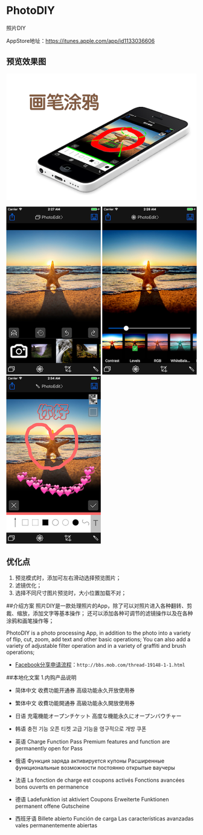 PhotoDIY
==========
照片DIY

AppStore地址：https://itunes.apple.com/app/id1133036606

## 预览效果图
![pre_a](./doc/pre_a.png)

![pre_b](./doc/pre_b.png)
![pre_c](./doc/pre_c.png)
![pre_d](./doc/pre_d.png)

## 优化点
1. 预览模式时，添加可左右滑动选择预览图片；
2. 滤镜优化；
3. 选择不同尺寸图片预览时，大小位置加载不对；

##介绍方案
照片DIY是一款处理照片的App，除了可以对照片进入各种翻转、剪裁、缩放，添加文字等基本操作；
还可以添加各种可调节的滤镜操作以及在各种涂鸦和画笔操作等；

PhotoDIY is a photo processing App, in addition to the photo into a variety of flip, cut, zoom, add text and other basic operations;
You can also add a variety of adjustable filter operation and in a variety of graffiti and brush operations;

* [Facebook分享申请流程](http://bbs.mob.com/thread-19148-1-1.html)：`http://bbs.mob.com/thread-19148-1-1.html`


##本地化文案
1.内购产品说明

- 简体中文
收费功能开通券
高级功能永久开放使用券

- 繁体中文
收費功能開通券
高級功能永久開放使用券

- 日语
充電機能オープンチケット
高度な機能永久にオープンバウチャー

- 韩语
충전 기능 오픈 티켓
고급 기능을 영구적으로 개방 쿠폰

- 英语
Charge Function Pass
Premium features and function are permanently open for Pass

- 俄语
Функция заряда активируется купоны
Расширенные функциональные возможности постоянно открытые ваучеры

- 法语
La fonction de charge est coupons activés
Fonctions avancées bons ouverts en permanence

- 德语
Ladefunktion ist aktiviert Coupons
Erweiterte Funktionen permanent offene Gutscheine

- 西班牙语
Billete abierto Función de carga
Las características avanzadas vales permanentemente abiertas

